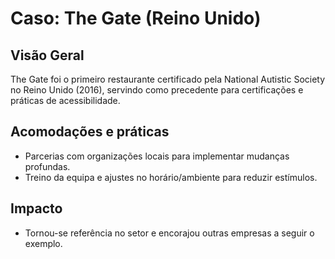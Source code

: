 # Caso: The Gate (Reino Unido)

## Visão Geral
The Gate foi o primeiro restaurante certificado pela National Autistic Society no Reino Unido (2016), servindo como precedente para certificações e práticas de acessibilidade.

## Acomodações e práticas
- Parcerias com organizações locais para implementar mudanças profundas.
- Treino da equipa e ajustes no horário/ambiente para reduzir estímulos.

## Impacto
- Tornou-se referência no setor e encorajou outras empresas a seguir o exemplo.
